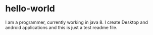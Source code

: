 # hello-world

I am a programmer, currently working in java 8.
I create Desktop and android applications and this is just a test readme file.
